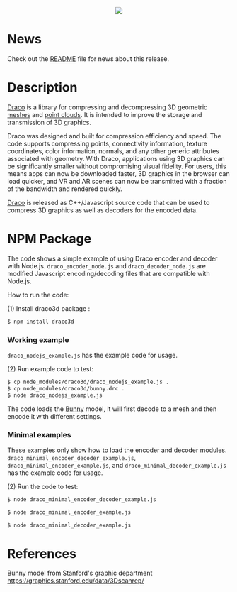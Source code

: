 
<p align="center">
<img src="https://github.com/google/draco/raw/master/docs/DracoLogo.jpeg" />
</p>

News
=======

Check out the [README](https://github.com/google/draco/blob/1.5.5/README.md)
file for news about this release.

Description
===========

[Draco] is a library for compressing and decompressing 3D geometric [meshes] and
[point clouds]. It is intended to improve the storage and transmission of 3D
graphics.

Draco was designed and built for compression efficiency and speed. The code
supports compressing points, connectivity information, texture coordinates,
color information, normals, and any other generic attributes associated with
geometry. With Draco, applications using 3D graphics can be significantly
smaller without compromising visual fidelity. For users, this means apps can
now be downloaded faster, 3D graphics in the browser can load quicker, and VR
and AR scenes can now be transmitted with a fraction of the bandwidth and
rendered quickly.

[Draco] is released as C++/Javascript source code that can be used to compress 3D
graphics as well as decoders for the encoded data.

NPM Package
===========

The code shows a simple example of using Draco encoder and decoder with Node.js.
`draco_encoder_node.js` and `draco_decoder_node.js` are modified Javascript
encoding/decoding files that are compatible with Node.js.

How to run the code:

(1) Install draco3d package :

~~~~~ bash
$ npm install draco3d
~~~~~

### Working example
`draco_nodejs_example.js` has the example code for usage.

(2) Run example code to test:

~~~~~ bash
$ cp node_modules/draco3d/draco_nodejs_example.js .
$ cp node_modules/draco3d/bunny.drc .
$ node draco_nodejs_example.js
~~~~~

The code loads the [Bunny] model, it will first decode to a mesh
and then encode it with different settings.


### Minimal examples
These examples only show how to load the encoder and decoder modules. `draco_minimal_encoder_decoder_example.js`, `draco_minimal_encoder_example.js`, and `draco_minimal_decoder_example.js` has the example code for usage.

(2) Run the code to test:

~~~~~ bash
$ node draco_minimal_encoder_decoder_example.js
~~~~~

~~~~~ bash
$ node draco_minimal_encoder_example.js
~~~~~

~~~~~ bash
$ node draco_minimal_decoder_example.js
~~~~~

References
==========
[Draco]: https://github.com/google/draco
[meshes]: https://en.wikipedia.org/wiki/Polygon_mesh
[point clouds]: https://en.wikipedia.org/wiki/Point_cloud
[Bunny]: https://graphics.stanford.edu/data/3Dscanrep/

Bunny model from Stanford's graphic department <https://graphics.stanford.edu/data/3Dscanrep/>
